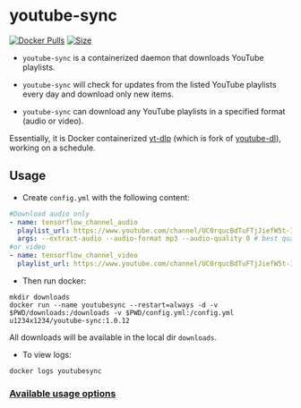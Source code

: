 # youtube-sync

[![Docker Pulls](https://img.shields.io/docker/cloud/build/u1234x1234/youtube-sync.svg?style=flat-square)](https://hub.docker.com/r/u1234x1234/youtube-sync/)
[![Size](https://badgen.net/docker/size/u1234x1234/youtube-sync/1.0.12/arm64)](https://hub.docker.com/r/u1234x1234/youtube-sync/)


* `youtube-sync` is a containerized daemon that downloads YouTube playlists.

* `youtube-sync` will check for updates from the listed YouTube playlists every day and download only new items.

* `youtube-sync` can download any YouTube playlists in a specified format (audio or video).


Essentially, it is Docker containerized [yt-dlp](https://github.com/yt-dlp/yt-dlp) (which is fork of [youtube-dl](https://github.com/rg3/youtube-dl/)), working on a schedule.

## Usage

* Create `config.yml` with the following content:
```yaml
#Download audio only
- name: tensorflow_channel_audio
  playlist_url: https://www.youtube.com/channel/UC0rqucBdTuFTjJiefW5t-IQ/videos
  args: --extract-audio --audio-format mp3 --audio-quality 0 # best quality
#or video
- name: tensorflow_channel_video
  playlist_url: https://www.youtube.com/channel/UC0rqucBdTuFTjJiefW5t-IQ/videos
```

* Then run docker:
```
mkdir downloads
docker run --name youtubesync --restart=always -d -v $PWD/downloads:/downloads -v $PWD/config.yml:/config.yml u1234x1234/youtube-sync:1.0.12
```
All downloads will be available in the local dir `downloads`.

* To view logs:
```
docker logs youtubesync
```


### [Available usage options](https://github.com/yt-dlp/yt-dlp#usage-and-options)
